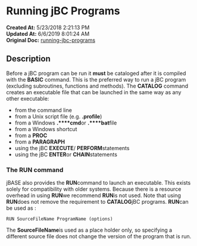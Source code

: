 # Running jBC Programs

**Created At:** 5/23/2018 2:21:13 PM  
**Updated At:** 6/6/2019 8:01:24 AM  
**Original Doc:** [running-jbc-programs](https://docs.jbase.com/36868-jbase-basic/running-jbc-programs)  


## Description

Before a jBC program can be run it **must** be cataloged after it is compiled with the **BASIC** command. This is the preferred way to run a jBC program (excluding subroutines, functions and methods). The **CATALOG** command creates an executable file that can be launched in the same way as any other executable:

- from the command line
- from a Unix script file (e.g. **.profile**)
- from a Windows **.****cmd**or **.****bat**file
- from a Windows shortcut
- from a **PROC**
- from a **PARAGRAPH**
- using the jBC **EXECUTE**/ **PERFORM**statements
- using the jBC **ENTER**or **CHAIN**statements




### The RUN command

jBASE also provides the **RUN**command to launch an executable. This exists solely for compatibility with older systems. Because there is a resource overhead in using **RUN**we recommend **RUN**is not used. Note that using **RUN**does not remove the requirement to **CATALOG**jBC programs. **RUN**can be used as :

```
RUN SourceFileName ProgramName (options)
```

The **SourceFileName**is used as a place holder only, so specifying a different source file does not change the version of the program that is run.
